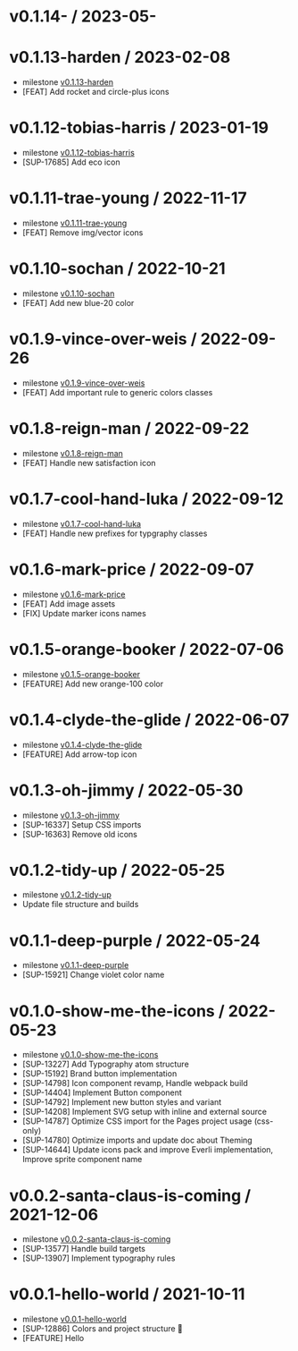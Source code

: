 v0.1.14- / 2023-05-
==================

v0.1.13-harden / 2023-02-08
==================
* milestone [v0.1.13-harden](https://github.com/everli/design-system-frontend/milestone/17?closed=1)
* [FEAT] Add rocket and circle-plus icons

v0.1.12-tobias-harris / 2023-01-19
==================
* milestone [v0.1.12-tobias-harris](https://github.com/everli/design-system-frontend/milestone/16?closed=1)
* [SUP-17685] Add eco icon

v0.1.11-trae-young / 2022-11-17
==================
* milestone [v0.1.11-trae-young](https://github.com/everli/design-system-frontend/milestone/15?closed=1)
 * [FEAT] Remove img/vector icons

v0.1.10-sochan / 2022-10-21
==================
* milestone [v0.1.10-sochan](https://github.com/everli/design-system-frontend/milestone/14?closed=1)
 * [FEAT] Add new blue-20 color

v0.1.9-vince-over-weis / 2022-09-26
==================
* milestone [v0.1.9-vince-over-weis](https://github.com/everli/design-system-frontend/milestone/13?closed=1)
 * [FEAT] Add important rule to generic colors classes

v0.1.8-reign-man / 2022-09-22
==================
* milestone [v0.1.8-reign-man](https://github.com/everli/design-system-frontend/milestone/12?closed=1)
 * [FEAT] Handle new satisfaction icon

v0.1.7-cool-hand-luka / 2022-09-12
==================
 * milestone [v0.1.7-cool-hand-luka](https://github.com/everli/design-system-frontend/milestone/11?closed=1)
 * [FEAT] Handle new prefixes for typgraphy classes

v0.1.6-mark-price / 2022-09-07
==================
 * milestone [v0.1.6-mark-price](https://github.com/everli/design-system-frontend/milestone/10?closed=1)
 * [FEAT] Add image assets
 * [FIX] Update marker icons names

v0.1.5-orange-booker / 2022-07-06
==================
 * milestone [v0.1.5-orange-booker](https://github.com/everli/design-system-frontend/milestone/9?closed=1)
 * [FEATURE] Add new orange-100 color

v0.1.4-clyde-the-glide / 2022-06-07
==================
 * milestone [v0.1.4-clyde-the-glide](https://github.com/everli/design-system-frontend/milestone/8?closed=1)
 * [FEATURE] Add arrow-top icon

v0.1.3-oh-jimmy / 2022-05-30
==================
 * milestone [v0.1.3-oh-jimmy](https://github.com/everli/design-system-frontend/milestone/7?closed=1)
 * [SUP-16337] Setup CSS imports
 * [SUP-16363] Remove old icons

v0.1.2-tidy-up / 2022-05-25
==================
 * milestone [v0.1.2-tidy-up](https://github.com/everli/design-system-frontend/milestone/6?closed=1)
 * Update file structure and builds

v0.1.1-deep-purple / 2022-05-24
==================
 * milestone [v0.1.1-deep-purple](https://github.com/everli/design-system-frontend/milestone/1?closed=1)
 * [SUP-15921] Change violet color name

v0.1.0-show-me-the-icons / 2022-05-23
==================
 * milestone [v0.1.0-show-me-the-icons](https://github.com/everli/design-system-frontend/milestone/3?closed=1)
 * [SUP-13227] Add Typography atom structure
 * [SUP-15192] Brand button implementation
 * [SUP-14798] Icon component revamp, Handle webpack build
 * [SUP-14404] Implement Button component
 * [SUP-14792] Implement new button styles and variant
 * [SUP-14208] Implement SVG setup with inline and external source 
 * [SUP-14787] Optimize CSS import for the Pages project usage (css-only)
 * [SUP-14780] Optimize imports and update doc about Theming
 * [SUP-14644] Update icons pack and improve Everli implementation, Improve sprite component name

v0.0.2-santa-claus-is-coming / 2021-12-06
==================
 
 * milestone [v0.0.2-santa-claus-is-coming](https://github.com/everli/design-system-frontend/milestone/4?closed=1)
 * [SUP-13577] Handle build targets
 * [SUP-13907] Implement typography rules

v0.0.1-hello-world / 2021-10-11
==================

 * milestone [v0.0.1-hello-world](https://github.com/everli/design-system-frontend/milestone/2?closed=1)
 * [SUP-12886] Colors and project structure 🎨
 * [FEATURE] Hello
